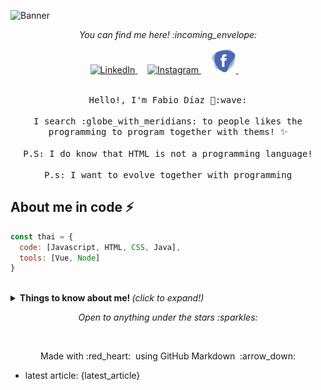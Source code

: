 ![Banner](https://scontent.faep14-2.fna.fbcdn.net/v/t1.0-9/s960x960/115731481_3123897517695839_1149804846308302272_o.jpg?_nc_cat=109&_nc_sid=8024bb&_nc_ohc=lWLIAFQZngsAX9bxo87&_nc_ht=scontent.faep14-2.fna&_nc_tp=7&oh=d71d4208fb097855c37c27fb03aaaa63&oe=5F400487)

<!-- social medias -->
<p align="center"> 
  <i> You can find me here! :incoming_envelope: </i>
</p>

<p align="center">
  <a href="https://www.linkedin.com/in/diazfabio">
    <img src="https://github.com/Quadrified/Quadrified/blob/master/assets/my_svgs/linkedin.svg" width="40px" alt="LinkedIn">
  </a> &nbsp; &nbsp;
  <a href="https://instagram.com/fl_diaz">
    <img src="https://github.com/Quadrified/Quadrified/blob/master/assets/my_svgs/instagram.svg" width="40px" alt="Instagram">
  </a> &nbsp; &nbsp;
  <a href="https://facebook.com/fl.diaz.3">
    <img src="https://github.com/diazfabio18/diazfabio18/blob/master/img/facebook_icon.png" width="40px" alt="Facebook">
  </a> &nbsp; &nbsp;
  <!-- <a href="https://api.whatsapp.com/send?phone=+917330770559">
    <img src="https://github.com/Quadrified/Quadrified/blob/master/assets/my_svgs/whatsapp.svg" width="40px" alt="Whatsapp">
  </a> &nbsp; &nbsp; -->
</p>

<p align="center">
  <!-- <img src="https://media.giphy.com/media/MeJgB3yMMwIaHmKD4z/giphy.gif" width="30%"> -->
  <!-- <img src="img/Banner_fabio_diaz.png"> -->
<br>
  <samp>
    Hello!, I'm Fabio Díaz 👋:wave:
    <br><br>
    I search :globe_with_meridians: to people likes the programming to program together with thems! ✨
    <br><br>
    P.S: I do know that HTML is not a programming language!
    <br><br>
    P.s: I want to evolve together with programming
  </samp>
</p>

## About me in code ⚡

```javascript
const thai = {
  code: [Javascript, HTML, CSS, Java],
  tools: [Vue, Node]
}
```

<br>
<!-- <img src="https://github.com/Quadrified/Quadrified/blob/master/assets/svg/dev/languages/css3.svg" alt="css3" style="vertical-align:top; margin:6px 4px"> -->

 <!-- <a href="#">
    <img src="https://github.com/Quadrified/Quadrified/blob/master/assets/svg/dev/languages/css3.svg" alt="css3" style="vertical-align:top; margin:6px 4px">
  </a> -->

<details>
  <summary> <b> Things to know about me! </b> <i>(click to expand!)</i> </summary>
  
  <br>
  
  [![Github Stats By Anurag](https://github-readme-stats.vercel.app/api?username=diazfabio18&show_icons=true&title_color=fff&icon_color=79ff97&text_color=9f9f9f&bg_color=151515)](https://github.com/anuraghazra/github-readme-stats)

---

### - Languages and Tools...

<p align="center">

  <!-- For more icons please follow  https://github.com/MikeCodesDotNET/ColoredBadges -->

  <!-- <img src="https://github.com/Quadrified/Quadrified/blob/master/assets/svg/dev/frameworks/angular.svg" alt="angular" style="vertical-align:top; margin:4px"> -->
  <!-- <img src="https://github.com/Quadrified/Quadrified/blob/master/assets/svg/dev/frameworks/react.svg" alt="react" style="vertical-align:top; margin:4px"> -->
  <img src="https://github.com/Quadrified/Quadrified/blob/master/assets/svg/dev/languages/js.svg" alt="js" style="vertical-align:top; margin:4px">
  <img src="https://github.com/Quadrified/Quadrified/blob/master/assets/svg/dev/languages/java.svg" alt="java" style="vertical-align:top; margin:4px">
  <img src="https://github.com/Quadrified/Quadrified/blob/master/assets/svg/dev/services/npm.svg" alt="npm" style="vertical-align:top; margin:4px">
  <!-- <img src="https://github.com/Quadrified/Quadrified/blob/master/assets/svg/dev/tools/bash.svg" alt="bash" style="vertical-align:top; margin:4px"> -->
  <img src="https://github.com/Quadrified/Quadrified/blob/master/assets/svg/dev/tools/visualstudio_code.svg" alt="vscode" style="vertical-align:top; margin:4px">
  <!-- <img src="https://github.com/Quadrified/Quadrified/blob/master/assets/svg/dev/tools/powershell.svg" alt="powershell" style="vertical-align:top; margin:4px"> -->
  <!-- <img src="https://github.com/Quadrified/Quadrified/blob/master/assets/svg/dev/misc/mobile.svg" alt="mobile_development" style="vertical-align:top; margin:4px"> -->

 <img src="https://github.com/Quadrified/Quadrified/blob/master/assets/svg/dev/languages/css3.svg" alt="css3" style="vertical-align:top; margin:6px 4px">

|<img src="https://github.com/Quadrified/Quadrified/blob/master/assets/svg/dev/languages/html.svg" alt="html" style="vertical-align:top; margin:6px 4px">

---

</p>


- Improving my second language.
<!-- - Learning to develop Mobile-first web-apps.
- Learning React with Redux. 
- Adding databases to my skill set. -->

---

</details>

<p align="center">
  <i> Open to anything under the stars :sparkles: </i>
</p>

<br>

<p align="center">
  Made with :red_heart: &nbsp;using GitHub Markdown &nbsp;:arrow_down:
</p>






<!--
**diazfabio18/diazfabio18** is a ✨ _special_ ✨ repository because its `README.md` (this file) appears on your GitHub profile.

Here are some ideas to get you started:

- 🔭 I’m currently working on ...
- 🌱 I’m currently learning ...
- 👯 I’m looking to collaborate on ...
- 🤔 I’m looking for help with ...
- 💬 Ask me about ...
- 📫 How to reach me: ...
- 😄 Pronouns: ...
- ⚡ Fun fact: ...
-->
- latest article: {latest_article}

